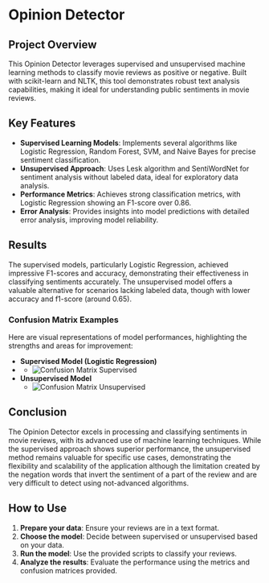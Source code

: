 # Opinion Detector

## Project Overview
This Opinion Detector leverages supervised and unsupervised machine learning methods to classify movie reviews as positive or negative. Built with scikit-learn and NLTK, this tool demonstrates robust text analysis capabilities, making it ideal for understanding public sentiments in movie reviews.

## Key Features
- **Supervised Learning Models**: Implements several algorithms like Logistic Regression, Random Forest, SVM, and Naive Bayes for precise sentiment classification.
- **Unsupervised Approach**: Uses Lesk algorithm and SentiWordNet for sentiment analysis without labeled data, ideal for exploratory data analysis.
- **Performance Metrics**: Achieves strong classification metrics, with Logistic Regression showing an F1-score over 0.86.
- **Error Analysis**: Provides insights into model predictions with detailed error analysis, improving model reliability.

## Results
The supervised models, particularly Logistic Regression, achieved impressive F1-scores and accuracy, demonstrating their effectiveness in classifying sentiments accurately. The unsupervised model offers a valuable alternative for scenarios lacking labeled data, though with lower accuracy and f1-score (around 0.65).

### Confusion Matrix Examples
Here are visual representations of model performances, highlighting the strengths and areas for improvement:
- **Supervised Model (Logistic Regression)**
- 
  - ![Confusion Matrix Supervised](<img src="images/confusion_matrix_Logistic_Regression.png" width="500" height="367">)
- **Unsupervised Model**
  - ![Confusion Matrix Unsupervised](<img src="images/best_confusion_matrix_sentiwordnet.png" width="500" height="367">)

## Conclusion
The Opinion Detector excels in processing and classifying sentiments in movie reviews, with its advanced use of machine learning techniques. While the supervised approach shows superior performance, the unsupervised method remains valuable for specific use cases, demonstrating the flexibility and scalability of the application although the limitation created by the negation words that invert the sentiment of a part of the review and are very difficult to detect using not-advanced algorithms.

## How to Use
1. **Prepare your data**: Ensure your reviews are in a text format.
2. **Choose the model**: Decide between supervised or unsupervised based on your data.
3. **Run the model**: Use the provided scripts to classify your reviews.
4. **Analyze the results**: Evaluate the performance using the metrics and confusion matrices provided.
